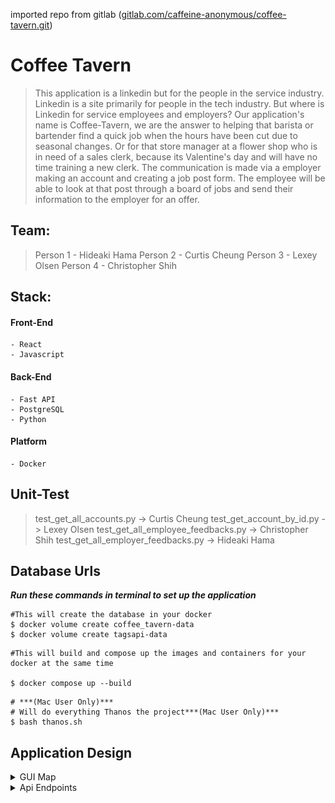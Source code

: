 imported repo from gitlab ([gitlab.com/caffeine-anonymous/coffee-tavern.git](https://gitlab.com/caffeine-anonymous/coffee-tavern))


# Coffee Tavern

> This application is a linkedin but for the people in the service industry. 
> Linkedin is a site primarily for people in the tech industry. But where is Linkedin for service employees and employers? 
> Our application's name is Coffee-Tavern, we are the answer to helping that barista or bartender find a quick job when the hours have been cut due to seasonal changes.
> Or for that store manager at a flower shop who is in need of a sales clerk, because its Valentine's day and will have no time training a new clerk.
> The communication is made via a employer making an account and creating a job post form. The employee will be able to look at that post through a board of jobs and send their information to the employer for an offer.

## Team:
>Person 1 - Hideaki Hama
>Person 2 - Curtis Cheung
>Person 3 - Lexey Olsen
>Person 4 - Christopher Shih

## Stack:

#### Front-End
    - React
    - Javascript

#### Back-End
    - Fast API
    - PostgreSQL
    - Python

#### Platform
    - Docker

## Unit-Test
> test_get_all_accounts.py -> Curtis Cheung
> test_get_account_by_id.py -> Lexey Olsen
> test_get_all_employee_feedbacks.py -> Christopher Shih
> test_get_all_employer_feedbacks.py -> Hideaki Hama

## Database Urls

<!-- **tags api db:**
 postgres://csbbehie:dmMYbL26VrUlKm6nT8E-qTo0XfR0qkWR@stampy.db.elephantsql.com/csbbehie

**accounts api db:**
postgres://qqurjzyt:4J9_f7CSKfSxuYsiCRmJTzXZkrpxsQo3@stampy.db.elephantsql.com/qqurjzyt -->

_**Run these commands in terminal to set up the application**_

```shell
#This will create the database in your docker
$ docker volume create coffee_tavern-data
$ docker volume create tagsapi-data
```
```shell
#This will build and compose up the images and containers for your docker at the same time

$ docker compose up --build
```

```shell
# ***(Mac User Only)***
# Will do everything Thanos the project***(Mac User Only)***
$ bash thanos.sh
```

## Application Design

<details><summary> GUI Map</summary>

![Alt text](Images/CT-home-page.png)
![Alt text](Images/CT-signup.png)
![Alt text](Images/CT-login.png)

**Employee Map**

![Alt text](Images/CT-employee-createinfo.png)
![Alt text](Images/CT-employee-profilepage.png)
![Alt text](Images/CT-employee-editinfo.png)
![Alt text](Images/CT-Board-of-jobs.png)
![Alt text](Images/CT-send-feedback-to-employee.png)
![Alt text](Images/CT-list-of-employees-feedbacks-to-employers.png)
![Alt text](Images/CT-list-of-employers.png)

**Employer Map**

![Alt text](Images/CT-employer-create-info.png)
![Alt text](Images/CT-employer-profile.png)
![Alt text](Images/CT-employer-edit-info.png)
![Alt text](Images/CT-employer-create-job-post.png)
![Alt text](Images/CT-employee-feedbacks-from-employer.png)
![Alt text](Images/CT-employer-send-feedback-to-employee.png)
![Alt text](Images/CT-list-of-employees.png)
![Alt text](Images/CT-employer-applicants.png)
![Alt text](Images/CT-tag-form.png)

</details>

<details><summary>Api Endpoints</summary>

<details><summary>Job Form</summary>

| Method | URL |
| ------ | ------ |
| POST | /create_form/ |
| GET | /get_all_form |
| GET | /get_all_form/{form_id} |
| PUT | /update_job_form/{id} |
| DELETE | /delete_job_form/{id} |

<details><summary>POST in/out</summary>

input:
```shell
{
  "employer": "string",
  "position": "string",
  "location": "string",
  "from_date": "2022-12-12",
  "to_date": "2022-12-12",
  "tag": "string",
  "description": "string"
}
```

output:
```shell
{
  "employer": "string",
  "position": "string",
  "location": "string",
  "from_date": "2022-12-12",
  "to_date": "2022-12-12",
  "tag": "string",
  "description": "string"
}
```
</details>
<details><summary>GET ALL out</summary>

output:
```shell
[
  {
    "id": 0,
    "employer": "string",
    "position": "string",
    "location": "string",
    "tag": "string",
    "description": "string",
    "account_id": 0
  }
]
```
</details>
<details><summary>GET BY ID in/out</summary>

inuput:
```shell
The id of the form you want to get
```

output:
```shell
{
  "id": 0,
  "employer": "string",
  "position": "string",
  "location": "string",
  "from_date": "2022-12-12",
  "to_date": "2022-12-12",
  "tag": "string",
  "description": "string",
  "account_id": 0
}
```
</details>
<details><summary>PUT in/out</summary>

input:
```shell
The id of the form you want to edit
&
{
  "employer": "string",
  "position": "string",
  "location": "string",
  "from_date": "2022-12-12",
  "to_date": "2022-12-12",
  "tag": "string",
  "description": "string"
}
```

output:
```shell
{
  "employer": "string",
  "position": "string",
  "location": "string",
  "from_date": "2022-12-12",
  "to_date": "2022-12-12",
  "tag": "string",
  "description": "string"
}
```
</details>
<details><summary>DELETE in/out</summary>

input:
```shell
The id of the form you want to delete
```

output:
```shell
true or false
```
</details>
</details>

<details><summary>Apply</summary>

| Method | URL |
| ------ | ------ |
| POST | /apply/{employer_id} |
| GET | /get_applicants |
| DELETE | /delete_application/{id} |

<details><summary>POST in/out</summary>

input:
```shell
The id of the employer you want to send your application to
```

output:
```shell
{
  "id": 0,
  "full_name": "string",
  "education": "string",
  "employer_id": 0,
  "account_id": {
    "id": 0,
    "user_name": "string",
    "email": "string",
    "hashed_password": "string",
    "role": "string"
  }
}
```

</details>
<details><summary>GET out</summary>

output:
```shell
[
  {
    "id": 0,
    "full_name": "string",
    "education": "string",
    "employer_id": 0,
    "account_id": {
      "id": 0,
      "user_name": "string",
      "email": "string",
      "hashed_password": "string",
      "role": "string"
    }
  }
]
```

</details>
<details><summary>DELETE in/out</summary>

input:
```shell
The id of the application you want to delete
```

output:
```shell
true or false
```
</details>
</details>

<details><summary>Employer Feedback Form</summary>

| Method | URL |
| ------ | ------ |
| POST | /employer-feedback-form/{account_id} |
| GET | /employer-feedback-form/{EmployerFeedback_id} |
| PUT | /employer-feedback-form/{EmployerFeedback_id} |
| DELETE | /employer-feedback-form/{EmployerFeedback_id} |
| GET | /employer-feedbacks/{account_id} |
| GET | /get_all_employerFeedbacks |

<details><summary>POST in/out</summary>

input:
```shell
{
  "employee_name": "string",
  "date": "2022-12-12",
  "description": "string"
}
```

output:
```shell
{
  "id": 0,
  "employee_name": "string",
  "date": "2022-12-12",
  "description": "string",
  "account_id": {
    "id": 0,
    "user_name": "string",
    "email": "string",
    "hashed_password": "string",
    "role": "string"
  }
}
```
</details>
<details><summary>GET one employer feedback form in/out</summary>

input:
```shell
The id of the form you want to get
```

output:
```shell
{
  "id": 0,
  "employee_name": "string",
  "date": "2022-12-12",
  "description": "string",
  "account_id": {
    "id": 0,
    "user_name": "string",
    "email": "string",
    "hashed_password": "string",
    "role": "string"
  }
}
```
</details>
<details><summary>PUT in/out</summary>

input:
```shell
The id of the feedback you want to edit
&
{
  "employee_name": "string",
  "date": "2022-12-12",
  "description": "string"
}
```

output:
```shell
{
  "id": 0,
  "employee_name": "string",
  "date": "2022-12-12",
  "description": "string",
  "account_id": 0
}
```
</details>
<details><summary>DELETE in/out</summary>

input:
```shell
The id of the feeback you want to delete
```

output:
```shell
true or false
```
</details>
<details><summary>GET all feebacks for employee by id in/out</summary>

input:
```shell
The id of the employee you want to get all the feebacks for
```

output:
```shell
[
  {
    "id": 0,
    "employee_name": "string",
    "date": "2022-12-12",
    "description": "string",
    "account_id": 0
  }
]
```
</details>
<details><summary>GET all out</summary>

output:
```shell
[
  {
    "id": 0,
    "employee_name": "string",
    "date": "2022-12-12",
    "description": "string",
    "account_id": 0
  }
]
```
</details>
</details>


<details><summary>Employee Feedback Form</summary>

| Method | URL |
| ------ | ------ |
| POST | /employee-feedback-form/{account_id} |
| GET | /employee-feedback-form/{EmployeeFeedback_id} |
| PUT | /employee-feedback-form/{EmployeeFeedback_id} |
| DELETE | /employee-feedback-form/{EmployeeFeedback_id} |
| GET | /employee-feedbacks/{account_id} |
| GET | /get_all_employeeFeedbacks |

<details><summary>POST in/out</summary>

input:
```shell
{
  "employer_name": "string",
  "date": "2022-12-12",
  "description": "string"
}
```

output:
```shell
{
  "id": 0,
  "employer_name": "string",
  "date": "2022-12-12",
  "description": "string",
  "account_id": {
    "id": 0,
    "user_name": "string",
    "email": "string",
    "hashed_password": "string",
    "role": "string"
  }
}
```
</details>
<details><summary>GET one employee feedback form in/out</summary>

input:
```shell
The id of the form you want to get
```

output:
```shell
{
  "id": 0,
  "employer_name": "string",
  "date": "2022-12-12",
  "description": "string",
  "account_id": {
    "id": 0,
    "user_name": "string",
    "email": "string",
    "hashed_password": "string",
    "role": "string"
  }
}
```
</details>
<details><summary>PUT in/out</summary>

input:
```shell
The id of the feedback you want to edit
&
{
  "employer_name": "string",
  "date": "2022-12-12",
  "description": "string"
}
```

output:
```shell
[
  {
    "id": 0,
    "employee_name": "string",
    "date": "2022-12-12",
    "description": "string",
    "account_id": 0
  }
]
```
</details>
<details><summary>DELETE in/out</summary>

input:
```shell
The id of the feeback you want to delete
```

output:
```shell
true or false
```
</details>
<details><summary>GET all feebacks for employer by id in/out</summary>

input:
```shell
The id of the employer you want to get all the feebacks for
```

output:
```shell
[
  {
    "id": 0,
    "employer_name": "string",
    "date": "2022-12-12",
    "description": "string",
    "account_id": 0
  }
]
```
</details>
<details><summary>GET all out</summary>

output:
```shell
[
  {
    "id": 0,
    "employer_name": "string",
    "date": "2022-12-12",
    "description": "string",
    "account_id": 0
  }
]
```
</details>
</details>

<details><summary>User Info</summary>

| Method | URL |
| ------ | ------ |
| POST | /users/{account_id}/create_employee_info |
| GET | /users/{account_id}/get_employee_info |
| PUT | /users/{account_id}/update_employee_info |
| GET | /get_all_employee_profile |
| POST | /users/{account_id}/create_employer_info |
| GET | /users/{account_id}/get_employer_info |
| PUT | /users/{account_id}/update_employer_info |
| GET | /get_all_employer_profile |

<details><summary>POST in/out</summary>

input:
```shell
{
  "full_name": "string",
  "career_title": "string",
  "location": "string",
  "education": "string",
  "about": "string",
  "pic_url": "string"
}
```

output:
```shell
{
  "full_name": "string",
  "career_title": "string",
  "location": "string",
  "education": "string",
  "about": "string",
  "pic_url": "string",
  "account_id": {
    "id": 0,
    "user_name": "string",
    "email": "string",
    "hashed_password": "string",
    "role": "string"
  }
}
```

</details>
<details><summary>GET employee info by id in/out</summary>

input:
```shell
The id for the account you want to get info for
```

output:
```shell
{
  "full_name": "string",
  "career_title": "string",
  "location": "string",
  "education": "string",
  "about": "string",
  "pic_url": "string",
  "account_id": 0
}
```
</details>
<details><summary>PUT employee in/out</summary>

input:
```shell
{
  "full_name": "string",
  "career_title": "string",
  "location": "string",
  "education": "string",
  "about": "string",
  "pic_url": "string"
}
```

output:
```shell
{
  "full_name": "string",
  "career_title": "string",
  "location": "string",
  "education": "string",
  "about": "string",
  "pic_url": "string",
  "account_id": 0
}
```
</details>
<details><summary>GET all employee infos out</summary>

output:
```shell
[
  {
    "full_name": "string",
    "career_title": "string",
    "location": "string",
    "education": "string",
    "about": "string",
    "pic_url": "string",
    "account_id": 0
  }
]
```

</details>
<details><summary>POST in/out</summary>

input:
```shell
{
  "company_name": "string",
  "job_type": "string",
  "location": "string",
  "about": "string",
  "pic_url": "string"
}
```

output:
```shell
{
  "company_name": "string",
  "job_type": "string",
  "location": "string",
  "about": "string",
  "pic_url": "string",
  "account_id": {
    "id": 0,
    "user_name": "string",
    "email": "string",
    "hashed_password": "string",
    "role": "string"
  }
}
```

</details>
<details><summary>GET employee info by id in/out</summary>

input:
```shell
The id for the account you want to get info for
```

output:
```shell
{
  "company_name": "string",
  "job_type": "string",
  "location": "string",
  "about": "string",
  "pic_url": "string",
  "account_id": {
    "id": 0,
    "user_name": "string",
    "email": "string",
    "hashed_password": "string",
    "role": "string"
  }
}
```
</details>
<details><summary>PUT employer in/out</summary>

input:
```shell
{
  "company_name": "string",
  "job_type": "string",
  "location": "string",
  "about": "string",
  "pic_url": "string"
}
```

output:
```shell
{
  "company_name": "string",
  "job_type": "string",
  "location": "string",
  "about": "string",
  "pic_url": "string",
  "account_id": 0
}
```
</details>
<details><summary>GET all employer infos out</summary>

output:
```shell
[
  {
    "company_name": "string",
    "job_type": "string",
    "location": "string",
    "about": "string",
    "pic_url": "string",
    "account_id": 0
  }
]
```

</details>
</details>


